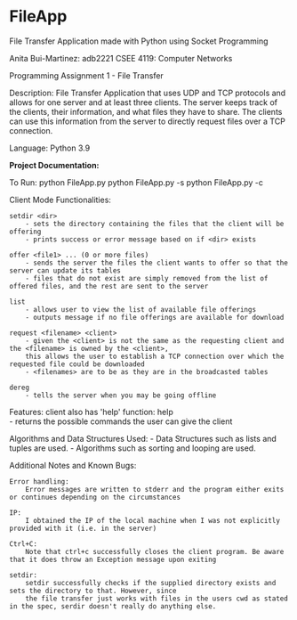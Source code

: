 # FileApp
File Transfer Application made with Python using Socket Programming

Anita Bui-Martinez: adb2221
CSEE 4119: Computer Networks 

Programming Assignment 1 - File Transfer 

Description: 
    File Transfer Application that uses UDP and TCP protocols and allows for one server and 
    at least three clients. The server keeps track of the clients, their information, and what 
    files they have to share. The clients can use this information from the server to directly
    request files over a TCP connection. 

Language: Python 3.9

__Project Documentation:__

To Run: 
    python FileApp.py <mode> <command-line arguments>
    python FileApp.py -s <port>
    python FileApp.py -c <name> <server-ip> <server-port> <client-udp-port> <client-tcp-port>

Client Mode Functionalities: 

    setdir <dir>
        - sets the directory containing the files that the client will be offering 
        - prints success or error message based on if <dir> exists 

    offer <file1> ... (0 or more files) 
        - sends the server the files the client wants to offer so that the server can update its tables 
        - files that do not exist are simply removed from the list of offered files, and the rest are sent to the server 

    list
        - allows user to view the list of available file offerings 
        - outputs message if no file offerings are available for download

    request <filename> <client>
        - given the <client> is not the same as the requesting client and the <filename> is owned by the <client>,
        this allows the user to establish a TCP connection over which the requested file could be downloaded 
        - <filenames> are to be as they are in the broadcasted tables

    dereg
        - tells the server when you may be going offline

Features: 
    client also has 'help' function:
    help   
        - returns the possible commands the user can give the client

Algorithms and Data Structures Used: 
    - Data Structures such as lists and tuples are used.
    - Algorithms such as sorting and looping are used.

Additional Notes and Known Bugs:

    Error handling: 
        Error messages are written to stderr and the program either exits or continues depending on the circumstances

    IP: 
        I obtained the IP of the local machine when I was not explicitly provided with it (i.e. in the server)

    Ctrl+C:
        Note that ctrl+c successfully closes the client program. Be aware that it does throw an Exception message upon exiting

    setdir: 
        setdir successfully checks if the supplied directory exists and sets the directory to that. However, since 
        the file transfer just works with files in the users cwd as stated in the spec, serdir doesn't really do anything else.

